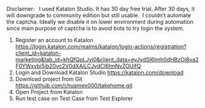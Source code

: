 Disclaimer:  
I used Katalon Studio. It has 30 day free trial. After 30 days, it will downgrade to community edition but still usable. 
I couldn’t automate the captcha. Ideally we disable it on lower environment during automation since main purpose of captcha is to avoid bots to try login the system. 
1. Register an account to Katalon https://login.katalon.com/realms/katalon/login-actions/registration?client_id=katalon-marketing&tab_id=khQfQpLJyi0&client_data=eyJydSI6Imh0dHBzOi8va2F0YWxvbi5jb20vc2V0dXAiLCJydCI6ImNvZGUifQ
2. Login and Download Katalon Studio https://katalon.com/download
3. Download project from Git https://github.com/chuamex000/takehome.git
4. Open Project from Katalon
5. Run test case on Test Case from Test Explorer
